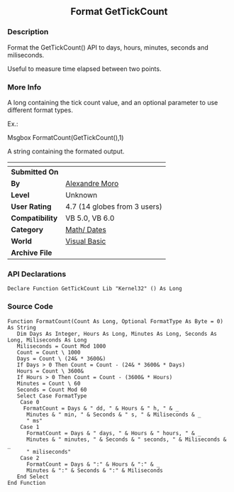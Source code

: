 ﻿<div align="center">

## Format GetTickCount


</div>

### Description

Format the GetTickCount() API to days, hours, minutes, seconds and miliseconds.

Useful to measure time elapsed between two points.
 
### More Info
 
A long containing the tick count value, and an optional parameter to use different format types.

Ex.:

Msgbox FormatCount(GetTickCount(),1)

A string containing the formated output.


<span>             |<span>
---                |---
**Submitted On**   |
**By**             |[Alexandre Moro](https://github.com/Planet-Source-Code/PSCIndex/blob/master/ByAuthor/alexandre-moro.md)
**Level**          |Unknown
**User Rating**    |4.7 (14 globes from 3 users)
**Compatibility**  |VB 5\.0, VB 6\.0
**Category**       |[Math/ Dates](https://github.com/Planet-Source-Code/PSCIndex/blob/master/ByCategory/math-dates__1-37.md)
**World**          |[Visual Basic](https://github.com/Planet-Source-Code/PSCIndex/blob/master/ByWorld/visual-basic.md)
**Archive File**   |[](https://github.com/Planet-Source-Code/alexandre-moro-format-gettickcount__1-3619/archive/master.zip)

### API Declarations

```
Declare Function GetTickCount Lib "Kernel32" () As Long
```


### Source Code

```
Function FormatCount(Count As Long, Optional FormatType As Byte = 0) As String
   Dim Days As Integer, Hours As Long, Minutes As Long, Seconds As Long, Miliseconds As Long
   Miliseconds = Count Mod 1000
   Count = Count \ 1000
   Days = Count \ (24& * 3600&)
   If Days > 0 Then Count = Count - (24& * 3600& * Days)
   Hours = Count \ 3600&
   If Hours > 0 Then Count = Count - (3600& * Hours)
   Minutes = Count \ 60
   Seconds = Count Mod 60
   Select Case FormatType
    Case 0
     FormatCount = Days & " dd, " & Hours & " h, " & _
      Minutes & " min, " & Seconds & " s, " & Miliseconds & _
      " ms"
    Case 1
      FormatCount = Days & " days, " & Hours & " hours, " & _
      Minutes & " minutes, " & Seconds & " seconds, " & Miliseconds & _
      " miliseconds"
    Case 2
      FormatCount = Days & ":" & Hours & ":" & _
      Minutes & ":" & Seconds & ":" & Miliseconds
   End Select
End Function
```

